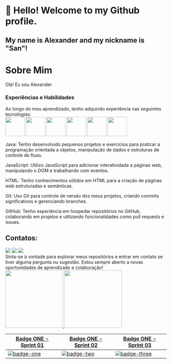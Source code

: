 # 👋 Hello! Welcome to my Github profile.
## My name is Alexander and my nickname is "San"!
<h1>Sobre Mim</h1>
Olá! Eu sou Alexander

<h3>Experiências e Habilidades</h3>
Ao longo do meu aprendizado, tenho adquirido experiência nas seguintes tecnologias:
<div>
  <img loading="lazy" src="https://cdn.jsdelivr.net/gh/devicons/devicon/icons/git/git-original.svg" width="60" height="60"/>
  <img src="https://cdn.jsdelivr.net/gh/devicons/devicon@latest/icons/javascript/javascript-original.svg" width="60" height="60" />
  <img src="https://cdn.jsdelivr.net/gh/devicons/devicon@latest/icons/java/java-original.svg" width="60" height="60" />
  <img src="https://cdn.jsdelivr.net/gh/devicons/devicon@latest/icons/github/github-original.svg" width="60" height="60"/>
  <img src="https://cdn.jsdelivr.net/gh/devicons/devicon@latest/icons/css3/css3-original-wordmark.svg" width="60" height="60"/>
  <img src="https://cdn.jsdelivr.net/gh/devicons/devicon@latest/icons/html5/html5-original-wordmark.svg" width="60" height="60" />
</div>

<p>Java: Tenho desenvolvido pequenos projetos e exercícios para praticar a programação orientada a objetos, manipulação de dados e estruturas de controle de fluxo.</p>
<p>JavaScript: Utilizo JavaScript para adicionar interatividade a páginas web, manipulando o DOM e trabalhando com eventos.</p>
<p>HTML: Tenho conhecimentos sólidos em HTML para a criação de páginas web estruturadas e semânticas.</p>
<p>Git: Uso Git para controle de versão dos meus projetos, criando commits significativos e gerenciando branches.</p>
<p>GitHub: Tenho experiência em hospedar repositórios no GitHub, colaborando em projetos e utilizando funcionalidades como pull requests e issues.</p>

## Contatos:

<div>
<a href="https://www.instagram.com/alexander.saan/" target="_blank"><img loading="lazy" src="https://img.shields.io/badge/-Instagram-%23E4405F?style=for-the-badge&logo=instagram&logoColor=white" target="_blank"></a>
<a href = "alexandertra25@gmail.com"><img loading="lazy" src="https://img.shields.io/badge/Gmail-D14836?style=for-the-badge&logo=gmail&logoColor=white" target="_blank"></a>
<a href="https://www.linkedin.com/in/alexander-de-oliveria-castro-2baa371b5/" target="_blank"><img loading="lazy" src="https://img.shields.io/badge/-LinkedIn-%230077B5?style=for-the-badge&logo=linkedin&logoColor=white" target="_blank"></a>   
</div>
Sinta-se à vontade para explorar meus repositórios e entrar em contato se tiver alguma pergunta ou sugestão. Estou sempre aberto a novas oportunidades de aprendizado e colaboração!

<div>
<a href="https://github.com/AlexanderDev0">
<img loading="lazy" height="180em" src="https://github-readme-stats.vercel.app/api/top-langs/?username=AlexanderDev0&layout=compact&langs_count=7&theme=dracula"/>
<img loading="lazy" height="180em" src="https://github-readme-stats.vercel.app/api?username=AlexanderDev0&show_icons=true&theme=dracula&include_all_commits=true&count_private=true"/>
</div>
<table>
<thead>
<tr>
<th>Badge ONE - Sprint 01</th>
<th>Badge ONE - Sprint 02</th>
<th>Badge ONE - Sprint 03</th>
</tr>
</thead>
<tbody>
<tr>
<td><a target="_blank" rel="noopener noreferrer nofollow" href="https://user-images.githubusercontent.com/42475699/197026827-b239cef4-2b52-4d3d-a88e-227029c27cb4.png"><img src="https://user-images.githubusercontent.com/42475699/197026827-b239cef4-2b52-4d3d-a88e-227029c27cb4.png" alt="badge-one" style="max-width: 100%;"></a></td>
<td><a target="_blank" rel="noopener noreferrer nofollow" href="https://user-images.githubusercontent.com/42475699/197026865-30a0eed9-eab1-4867-9d58-6df4184a3442.png"><img src="https://user-images.githubusercontent.com/42475699/197026865-30a0eed9-eab1-4867-9d58-6df4184a3442.png" alt="badge-two" style="max-width: 100%;"></a></td>
<td><a target="_blank" rel="noopener noreferrer nofollow" href="https://user-images.githubusercontent.com/42475699/197026922-f76fed8c-a9e6-4829-b08d-2fb9bea5b271.png"><img src="https://user-images.githubusercontent.com/42475699/197026922-f76fed8c-a9e6-4829-b08d-2fb9bea5b271.png" alt="badge-three" style="max-width: 100%;"></a></td>
</tr>
</tbody>
</table>

